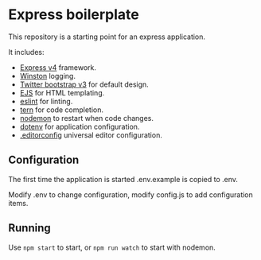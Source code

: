 # Express boilerplate

This repository is a starting point for an express application.

It includes:
* [Express v4](http://expressjs.com/) framework.
* [Winston](https://github.com/winstonjs/winston) logging.
* [Twitter bootstrap v3](http://getbootstrap.com/) for default design.
* [EJS](https://github.com/mde/ejs) for HTML templating.
* [eslint](https://github.com/eslint/eslint) for linting.
* [tern](http://ternjs.net/) for code completion.
* [nodemon](https://www.npmjs.com/package/nodemon) to restart when code changes.
* [dotenv](https://www.npmjs.com/package/dotenv) for application configuration.
* [.editorconfig](http://editorconfig.org/) universal editor configuration.

## Configuration

The first time the application is started .env.example is copied to .env.

Modify .env to change configuration, modify config.js to add
configuration items.

## Running

Use `npm start` to start, or `npm run watch` to start with nodemon.
